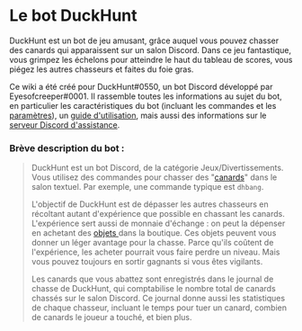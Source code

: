 # Le bot DuckHunt

DuckHunt est un bot de jeu amusant, grâce auquel vous pouvez chasser des canards qui apparaissent sur un salon Discord. Dans ce jeu fantastique, vous grimpez les échelons pour atteindre le haut du tableau de scores, vous piégez les autres chasseurs et faites du foie gras.

Ce wiki a été créé pour DuckHunt\#0550, un bot Discord développé par Eyesofcreeper\#0001. Il rassemble toutes les informations au sujet du bot, en particulier les caractéristiques du bot \(incluant les commandes et les [paramètres](bot-administration/edit-settings-settings-list.md)\), un [guide d'utilisation](bot-administration/command-list.md), mais aussi des informations sur le [serveur Discord d'assistance](support-server/how-to-join.md).

### Brève description du bot :

> DuckHunt est un bot Discord, de la catégorie Jeux/Divertissements. Vous utilisez des commandes pour chasser des "[canards](players-guide/types-of-ducks.md)" dans le salon textuel. Par exemple, une commande typique est `dhbang`. 
>
> L'objectif de DuckHunt est de dépasser les autres chasseurs en récoltant autant d'expérience que possible en chassant les canards. L'expérience sert aussi de monnaie d'échange : on peut la dépenser en achetant des [objets ](players-guide/store-items.md)dans la boutique. Ces objets peuvent vous donner un léger avantage pour la chasse. Parce qu'ils coûtent de l'expérience, les acheter pourrait vous faire perdre un niveau. Mais vous pouvez toujours en sortir gagnants si vous êtes vigilants.
>
> Les canards que vous abattez sont enregistrés dans le journal de chasse de DuckHunt, qui comptabilise le nombre total de canards chassés sur le salon Discord. Ce journal donne aussi les statistiques de chaque chasseur, incluant le temps pour tuer un canard, combien de canards le joueur a touché, et bien plus.

